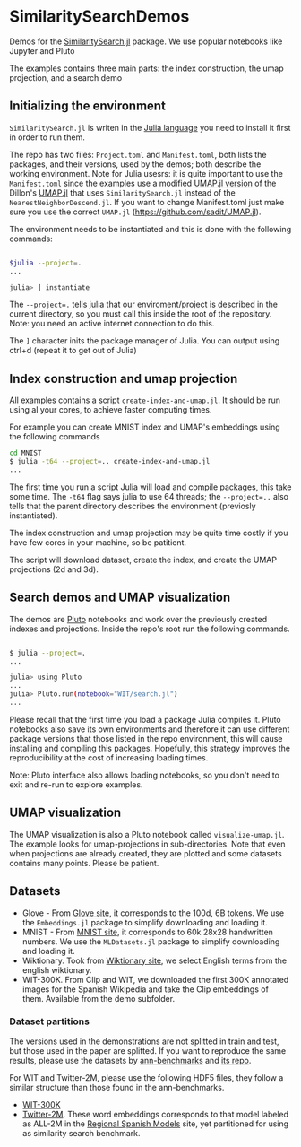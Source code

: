 # SimilaritySearchDemos

Demos for the [SimilaritySearch.jl](https://github.com/sadit/SimilaritySearch.jl) package. We use popular notebooks like Jupyter and Pluto

The examples contains three main parts: the index construction, the umap projection, and a search demo

## Initializing the environment
`SimilaritySearch.jl` is writen in the [Julia language](https://julialang.org/) you need to install it first in order to run them.

The repo has two files: `Project.toml` and `Manifest.toml`, both lists the packages, and their versions, used by the demos; both describe the working environment. Note for Julia usesrs: it is quite important to use the `Manifest.toml` since the examples use a modified [UMAP.jl version](https://github.com/sadit/UMAP.jl) of the Dillon's [UMAP.jl](https://github.com/dillondaudert/UMAP.jl) that uses `SimilaritySearch.jl` instead of the `NearestNeighborDescend.jl`. If you want to change Manifest.toml just make sure you use the correct `UMAP.jl` (https://github.com/sadit/UMAP.jl).

The environment needs to be instantiated and this is done with the following commands:

```bash

$julia --project=.
...

julia> ] instantiate
```

The `--project=.` tells julia that our enviroment/project is described in the current directory, so you must call this inside the root of the repository. Note: you need an active internet connection to do this.

The `]` character inits the package manager of Julia. You can output using ctrl+d (repeat it to get out of Julia)


## Index construction and umap projection
All examples contains a script `create-index-and-umap.jl`. It should be run using al your cores, to achieve faster computing times.

For example you can create MNIST index and UMAP's embeddings using the following commands

```bash 
cd MNIST
$ julia -t64 --project=.. create-index-and-umap.jl
...
```

The first time you run a script Julia will load and compile packages, this take some time.
The `-t64` flag says julia to use 64 threads; the `--project=..` also tells that the parent directory describes the environment (previosly instantiated).

The index construction and umap projection may be quite time costly if you have few cores in your machine, so be patitient.

The script will download dataset, create the index, and create the UMAP projections (2d and 3d).
## Search demos and UMAP visualization
The demos are [Pluto](https://github.com/fonsp/Pluto.jl) notebooks and work over the previously created indexes and projections. Inside the repo's root run the following commands.

```bash

$ julia --project=.
...

julia> using Pluto
...
julia> Pluto.run(notebook="WIT/search.jl")
...
```

Please recall that the first time you load a package Julia compiles it. Pluto notebooks also save its own environments and therefore it can use different package versions that those listed in the repo environment, this will cause installing and compiling this packages. Hopefully, this strategy improves the reproducibility at the cost of increasing loading times.

Note: Pluto interface also allows loading notebooks, so you don't need to exit and re-run to explore examples.

## UMAP visualization
The UMAP visualization is also a Pluto notebook called `visualize-umap.jl`. The example looks for umap-projections in sub-directories. Note that even when projections are already created, they are plotted and some datasets contains many points. Please be patient.

## Datasets
- Glove - From [Glove site](https://nlp.stanford.edu/projects/glove/), it corresponds to the 100d, 6B tokens. We use the `Embeddings.jl` package to simplify downloading and loading it.
- MNIST - From [MNIST site](http://yann.lecun.com/exdb/mnist/), it corresponds to 60k 28x28 handwritten numbers. We use the `MLDatasets.jl` package to simplify downloading and loading it.
- Wiktionary. Took from [Wiktionary site](https://en.wiktionary.org/wiki/Wiktionary:Main_Page), we select English terms from the english wiktionary. 
- WIT-300K. From Clip and WIT, we downloaded the first 300K annotated images for the Spanish Wikipedia and take the Clip embeddings of them. Available from the demo subfolder.


### Dataset partitions
The versions used in the demonstrations are not splitted in train and test, but those used in the paper are splitted. If you want to reproduce the same results, please use the datasets by [ann-benchmarks](http://ann-benchmarks.com/) and [its repo](https://github.com/erikbern/ann-benchmarks/).

For WIT and Twitter-2M, please use the following HDF5 files, they follow a similar structure than those found in the ann-benchmarks.

- [WIT-300K](http://ingeotec.mx/~sadit/similarity-search-demos/WIT-Clip-angular.h5)
- [Twitter-2M](http://ingeotec.mx/~sadit/similarity-search-demos/twitter-es-300d-angular.h5). These word embeddings corresponds to that model labeled as ALL-2M in the [Regional Spanish Models](https://ingeotec.github.io/regional-spanish-models/) site, yet partitioned for using as similarity search benchmark.


